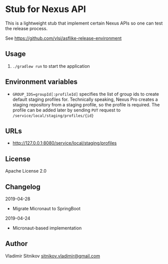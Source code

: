 Stub for Nexus API
==================

This is a lightweight stub that implement certain Nexus APIs so one can test the release process.

See https://github.com/vlsi/asflike-release-environment

Usage
-----

1. `./gradlew run` to start the application

Environment variables
---------------------

* `GROUP_IDS=groupId[:profileId]` specifies the list of group ids to create default staging profiles for.
Technically speaking, Nexus Pro creates a staging repository from a staging profile, so
the profile is required. The profile can be added later by sending `PUT` request to `/service/local/staging/profiles/{id}`

URLs
----

* http://127.0.0.1:8080/service/local/staging/profiles

License
-------

Apache License 2.0

Changelog
---------

2019-04-28
* Migrate Micronaut to SpringBoot

2019-04-24
* Micronaut-based implementation

Author
------

Vladimir Sitnikov <sitnikov.vladimir@gmail.com>
